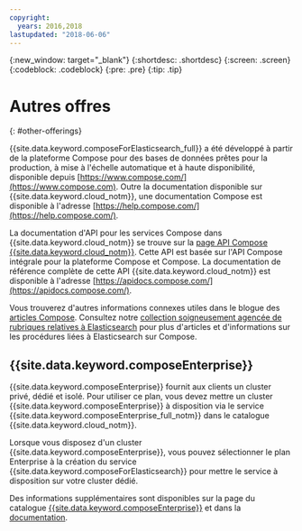 ```yaml
---
copyright:
  years: 2016,2018
lastupdated: "2018-06-06"
---
```


{:new_window: target="_blank"}
{:shortdesc: .shortdesc}
{:screen: .screen}
{:codeblock: .codeblock}
{:pre: .pre}
{:tip: .tip}

# Autres offres 
{: #other-offerings}

{{site.data.keyword.composeForElasticsearch_full}} a été développé à partir de la plateforme Compose pour des bases de données prêtes pour la production, à mise à l'échelle automatique et à haute disponibilité, disponible depuis [https://www.compose.com/](https://www.compose.com). Outre la documentation disponible sur {{site.data.keyword.cloud_notm}}, une documentation Compose est disponible à l'adresse [https://help.compose.com/](https://help.compose.com/).

La documentation d'API pour les services Compose dans {{site.data.keyword.cloud_notm}} se trouve sur la [page API Compose {{site.data.keyword.cloud_notm}}](https://www.compose.com/articles/the-ibm-cloud-compose-api/). Cette API est basée sur l'API Compose intégrale pour la plateforme Compose et Compose. La documentation de référence complète de cette API {{site.data.keyword.cloud_notm}} est disponible à l'adresse [https://apidocs.compose.com/](https://apidocs.compose.com/).

Vous trouverez d'autres informations connexes utiles dans le blogue des [articles Compose](https://www.compose.com/articles/). Consultez notre [collection soigneusement agencée de rubriques relatives à Elasticsearch](https://www.compose.com/articles/curated-collection-elasticsearch/) pour plus d'articles et d'informations sur les procédures liées à Elasticsearch sur Compose.

## {{site.data.keyword.composeEnterprise}}

{{site.data.keyword.composeEnterprise}} fournit aux clients un cluster privé, dédié et isolé. Pour utiliser ce plan, vous devez mettre un cluster {{site.data.keyword.composeEnterprise}} à disposition via le service {{site.data.keyword.composeEnterprise_full_notm}} dans le catalogue {{site.data.keyword.cloud_notm}}.

Lorsque vous disposez d'un cluster {{site.data.keyword.composeEnterprise}}, vous pouvez sélectionner le plan Enterprise à la création du service {{site.data.keyword.composeForElasticsearch}} pour mettre le service à disposition sur votre cluster dédié.

Des informations supplémentaires sont disponibles sur la page du catalogue [{{site.data.keyword.composeEnterprise}}](https://console.{DomainName}/catalog/services/compose-enterprise) et dans la [documentation](https://console.{DomainName}/docs/services/ComposeEnterprise/index.html#about-compose-enterprise).
